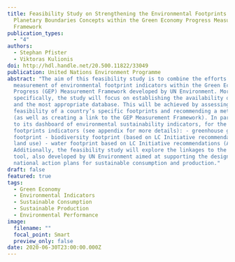```yaml
---
title: Feasibility Study on Strengthening the Environmental Footprints and
  Planetary Boundaries Concepts within the Green Economy Progress Measurement
  Framework
publication_types:
  - "4"
authors:
  - Stephan Pfister
  - Viktoras Kulionis
doi: http://hdl.handle.net/20.500.11822/33049
publication: United Nations Environment Programme
abstract: "The aim of this feasibility study is to combine the efforts on the
  measurement of environmental footprint indicators within the Green Economy
  Progress (GEP) Measurement Framework developed by UN Environment. More
  specifically, the study will focus on establishing the availability of data
  and the most appropriate database. This will be achieved by assessing the
  feasibility of a country’s specific footprints and recommending a methodology
  (as well as creating a link to the GEP Measurement Framework). In particular
  to its dashboard of environmental sustainability indicators, for the following
  footprints indicators (see appendix for more details): - greenhouse gas
  footprint - biodiversity footprint (based on LC Initiative recommendations for
  land use) - water footprint based on LC Initiative recommendations (AWARE).
  Additionally, the feasibility study will explore the linkages to the SCP-HAT
  tool, also developed by UN Environment aimed at supporting the design of
  national action plans for sustainable consumption and production."
draft: false
featured: true
tags:
  - Green Economy
  - Environmental Indicators
  - Sustainable Consumption
  - Sustainable Production
  - Environmental Performance
image:
  filename: ""
  focal_point: Smart
  preview_only: false
date: 2020-06-30T23:00:00.000Z
---
```

